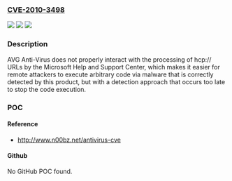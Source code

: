 ### [CVE-2010-3498](https://cve.mitre.org/cgi-bin/cvename.cgi?name=CVE-2010-3498)
![](https://img.shields.io/static/v1?label=Product&message=n%2Fa&color=blue)
![](https://img.shields.io/static/v1?label=Version&message=n%2Fa&color=blue)
![](https://img.shields.io/static/v1?label=Vulnerability&message=n%2Fa&color=brighgreen)

### Description

AVG Anti-Virus does not properly interact with the processing of hcp:// URLs by the Microsoft Help and Support Center, which makes it easier for remote attackers to execute arbitrary code via malware that is correctly detected by this product, but with a detection approach that occurs too late to stop the code execution.

### POC

#### Reference
- http://www.n00bz.net/antivirus-cve

#### Github
No GitHub POC found.

